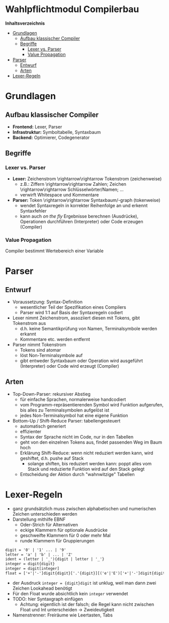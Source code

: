 <!----------
title: "Wahlpflichtmodul Compilerbau"
date: "Semester 6"
keywords: [Compiler, Compilerbau, DHGE, Semester 6]
header-includes:

  - \usepackage{enumitem}
  - \setlistdepth{20}
  - \renewlist{itemize}{itemize}{20}
  - \renewlist{enumerate}{enumerate}{20}
  - \setlist[itemize]{label=$\cdot$}
  - \setlist[itemize,1]{label=\textbullet}
  - \setlist[itemize,2]{label=--}
  - \setlist[itemize,3]{label=*}

---------->

Wahlpflichtmodul Compilerbau
====================

<!-- md2apkg ignore-card -->

<!-- START doctoc generated TOC please keep comment here to allow auto update -->
<!-- DON'T EDIT THIS SECTION, INSTEAD RE-RUN doctoc TO UPDATE -->
**Inhaltsverzeichnis**

- [Grundlagen](#grundlagen)
  - [Aufbau klassischer Compiler](#aufbau-klassischer-compiler)
  - [Begriffe](#begriffe)
    - [Lexer vs. Parser](#lexer-vs-parser)
    - [Value Propagation](#value-propagation)
- [Parser](#parser)
  - [Entwurf](#entwurf)
  - [Arten](#arten)
- [Lexer-Regeln](#lexer-regeln)

<!-- END doctoc generated TOC please keep comment here to allow auto update -->

<!--newpage-->

# Grundlagen

## Aufbau klassischer Compiler

- **Frontend:** Lexer, Parser
- **Infrastruktur:** Symboltabelle, Syntaxbaum
- **Backend:** Optimierer, Codegenerator

## Begriffe

### Lexer vs. Parser

- **Lexer:** Zeichenstrom \rightarrow\rightarrow Tokenstrom (zeichenweise)
  - z.B.: Ziffern \rightarrow\rightarrow Zahlen; Zeichen \rightarrow\rightarrow Schlüsselwörter/Namen; ...
  - verwirft Whitespace und Kommentare
- **Parser:** Token \rightarrow\rightarrow Syntaxbaum/-graph (tokenweise)
  - wendet Syntaxregeln in korrekter Reihenfolge an und erkennt Syntaxfehler
  - kann auch *on the fly* Ergebnisse berechnen (Ausdrücke), Operationen durchführen (Interpreter) oder Code erzeugen (Compiler) 
  
### Value Propagation

Compiler bestimmt Wertebereich einer Variable

# Parser

## Entwurf

- Voraussetzung: Syntax-Definition
  - wesentlicher Teil der Spezifikation eines Compilers
  - Parser wird 1:1 auf Basis der Syntaxregeln codiert
- Lexer nimmt Zeichenstrom, assoziiert diesen mit Tokens, gibt Tokenstrom aus
  - d.h. keine Semantikprüfung von Namen, Terminalsymbole werden erkannt
  - Kommentare etc. werden entfernt
- Parser nimmt Tokenstrom
  - Tokens sind atomar
  - löst Non-Terminalsymbole auf
  - gibt entweder Syntaxbaum oder Operation wird ausgeführt (Interpreter) oder Code wird erzeugt (Compiler)

## Arten

- Top-Down-Parser: rekursiver Abstieg
  - für einfache Sprachen, normalerweise handcodiert
  - vom Programm-repräsentierenden Symbol wird Funktion aufgerufen, bis alles zu Terminalsymbolen aufgelöst ist
  - jedes Non-Terminalsymbol hat eine eigene Funktion
- Bottom-Up / Shift-Reduce Parser: tabellengesteuert
  - automatisch generiert
  - effizienter
  - Syntax der Sprache nicht im Code, nur in den Tabellen
  - geht von den einzelnen Tokens aus, findet passenden Weg im Baum hoch
  - Erklärung Shift-Reduce: wenn nicht reduziert werden kann, wird geshiftet, d.h. pushe auf Stack
    - solange shiften, bis reduziert werden kann: poppt alles vom Stack und reduzierte Funktion wird auf den Stack gelegt
  - Entscheidung der Aktion durch "wahnwitzige" Tabellen

# Lexer-Regeln

- ganz grundsätzlich muss zwischen alphabetischen und numerischen Zeichen unterschieden werden
- Darstellung mithilfe EBNF
  - Oder-Strich für Alternativen
  - eckige Klammern für optionale Ausdrücke
  - geschweifte Klammern für 0 oder mehr Mal
  - runde Klammern für Gruppierungen

```txt
digit = '0' | '1' ... | '9'
letter = 'a' | 'b' | ... | 'Z'
ident = (letter | '_'){digit | letter | '_'}
integer = digit{digit}
integer = digit[integer]
float = ['+'|'-']digit{digit}['.'{digit}][('e'|'E')['+'|'-']digit{digit}]
```

- der Ausdruck ``integer = {digit}digit`` ist unklug, weil man dann zwei Zeichen Lookahead benötigt
- Für den Float wurde absichtlich kein ``integer`` verwendet<!--didaktische Gründe-->
- TODO: hier Syntaxgraph einfügen
  - Achtung: eigentlich ist der falsch; die Regel kann nicht zwischen Float und Int unterscheiden $\rightarrow$ Zweideutigkeit
- Namenstrenner: Freiräume wie Leertasten, Tabs
